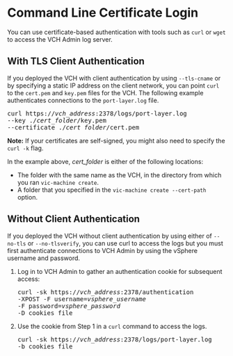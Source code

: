 # Command Line Certificate Login #

You can use certificate-based authentication with tools such as `curl` or `wget` to access the VCH Admin log server.

## With TLS Client Authentication ##

If you deployed the VCH with client authentication by using `--tls-cname` or by specifying a static IP address on the client network, you can point `curl` to the `cert.pem` and `key.pem` files for the VCH. The following example authenticates connections to the `port-layer.log` file.

<pre>curl https://<i>vch_address</i>:2378/logs/port-layer.log 
--key ./<i>cert_folder</i>/key.pem 
--certificate ./<i>cert_folder</i>/cert.pem</pre>

**Note:** If your certificates are self-signed, you might also need to specify the `curl -k` flag.

In the example above, <i>cert_folder</i> is either of the following locations:

  - The folder with the same name as the VCH, in the directory from which you ran `vic-machine create`.
  - A folder that you specified in the `vic-machine create --cert-path` option.

## Without Client Authentication ##

If you deployed the VCH without client authentication by using either of `--no-tls` or `--no-tlsverify`, you can use curl to access the logs but you must first authenticate connections to VCH Admin by using the  vSphere username and password. 

1. Log in to VCH Admin to gather an authentication cookie for subsequent access:
   <pre>curl -sk https://<i>vch_address</i>:2378/authentication 
   -XPOST -F username=<i>vsphere_username</i> 
   -F password=<i>vsphere_password</i> 
   -D cookies_file
</pre>

2. Use the cookie from Step 1 in a `curl` command to access the logs.

    <pre>curl -sk https://<i>vch_address</i>:2378/logs/port-layer.log 
   -b cookies_file</pre>